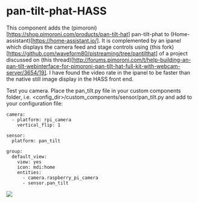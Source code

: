 # pan-tilt-phat-HASS
This component adds the (pimoroni)[https://shop.pimoroni.com/products/pan-tilt-hat] pan-tilt-phat to (Home-assistant)[https://home-assistant.io/]. It is complemented by an ipanel which displays the camera feed and stage controls using (this fork)[https://github.com/waveform80/pistreaming/tree/pantilthat] of a project discussed on (this thread)[http://forums.pimoroni.com/t/help-building-an-pan-tilt-webinterface-for-pimoroni-pan-tilt-hat-full-kit-with-webcam-server/3654/19]. I have found the video rate in the ipanel to be faster than the native still image display in the HASS front end.


Test you camera. Place the pan_tilt.py file in your custom components folder, i.e. <config_dir>/custom_components/sensor/pan_tilt.py
and add to your configuration file:

```
camera:
  - platform: rpi_camera
    vertical_flip: 1

sensor:
  platform: pan_tilt

group:
  default_view:
    view: yes
    icon: mdi:home
    entities:
      - camera.raspberry_pi_camera
      - sensor.pan_tilt
```

<img src="https://github.com/robmarkcole/pan-tilt-phat-HASS/blob/master/my_pan_tilt.png">
